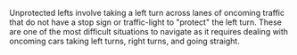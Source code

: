 Unprotected lefts involve taking a left turn across
lanes of oncoming traffic that do not have a stop sign or traffic-light
to "protect" the left turn. These are one of the most difficult
situations
to navigate as it requires dealing with oncoming cars taking left turns,
right turns, and going straight.
